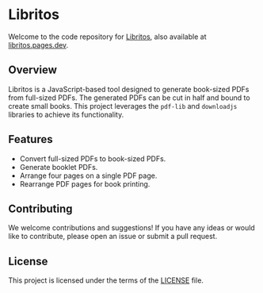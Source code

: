 # Libritos

Welcome to the code repository for [Libritos](https://libritos.arias.pw), also available at [libritos.pages.dev](https://libritos.pages.dev).

## Overview

Libritos is a JavaScript-based tool designed to generate book-sized PDFs from full-sized PDFs. The generated PDFs can be cut in half and bound to create small books. This project leverages the `pdf-lib` and `downloadjs` libraries to achieve its functionality.

## Features

- Convert full-sized PDFs to book-sized PDFs.
- Generate booklet PDFs.
- Arrange four pages on a single PDF page.
- Rearrange PDF pages for book printing.

## Contributing

We welcome contributions and suggestions! If you have any ideas or would like to contribute, please open an issue or submit a pull request.

## License

This project is licensed under the terms of the [LICENSE](LICENSE) file.